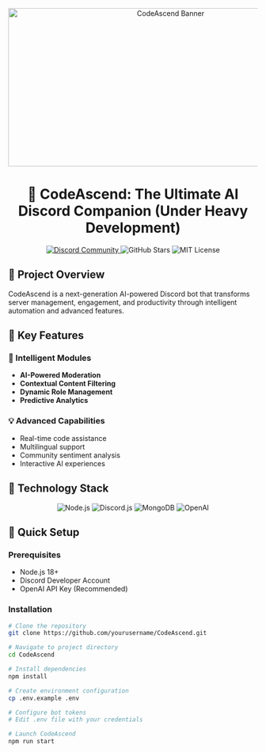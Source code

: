<div align="center">
    <img src="https://socialify.git.ci/yourusername/CodeAscend/image?description=1&descriptionEditable=AI-Powered%20Discord%20Bot%20Revolutionizing%20Server%20Management&font=Inter&language=1&logo=https://your-logo-url.png&name=1&owner=1&pattern=Floating%20Shapes&theme=Dark" alt="CodeAscend Banner" width="640" height="320" />
</div>

<h1 align="center">🤖 CodeAscend: The Ultimate AI Discord Companion (Under Heavy Development)</h1>

<p align="center">
    <a href="https://discord.gg/codeascend">
        <img src="https://img.shields.io/discord/YOUR_DISCORD_ID?color=5865F2&logo=discord&logoColor=white&style=for-the-badge" alt="Discord Community">
    </a>
    <img src="https://img.shields.io/github/stars/yourusername/CodeAscend?style=for-the-badge&logo=github&color=181717" alt="GitHub Stars">
    <img src="https://img.shields.io/github/license/yourusername/CodeAscend?style=for-the-badge&logo=open-source-initiative&color=3DA639" alt="MIT License">
</p>

## 🌟 Project Overview

CodeAscend is a next-generation AI-powered Discord bot that transforms server management, engagement, and productivity through intelligent automation and advanced features.

## 🚀 Key Features

### 🧠 Intelligent Modules
- **AI-Powered Moderation**
- **Contextual Content Filtering**
- **Dynamic Role Management**
- **Predictive Analytics**

### 💡 Advanced Capabilities
- Real-time code assistance
- Multilingual support
- Community sentiment analysis
- Interactive AI experiences

## 🔧 Technology Stack

<p align="center">
    <img src="https://img.shields.io/badge/Node.js-339933?style=for-the-badge&logo=nodedotjs&logoColor=white" alt="Node.js"/>
    <img src="https://img.shields.io/badge/Discord.js-5865F2?style=for-the-badge&logo=discord&logoColor=white" alt="Discord.js"/>
    <img src="https://img.shields.io/badge/MongoDB-47A248?style=for-the-badge&logo=mongodb&logoColor=white" alt="MongoDB"/>
    <img src="https://img.shields.io/badge/OpenAI-412991?style=for-the-badge&logo=openai&logoColor=white" alt="OpenAI"/>
</p>

## 🔬 Quick Setup

### Prerequisites
- Node.js 18+
- Discord Developer Account
- OpenAI API Key (Recommended)

### Installation

```bash
# Clone the repository
git clone https://github.com/yourusername/CodeAscend.git

# Navigate to project directory
cd CodeAscend

# Install dependencies
npm install

# Create environment configuration
cp .env.example .env

# Configure bot tokens
# Edit .env file with your credentials

# Launch CodeAscend
npm run start
